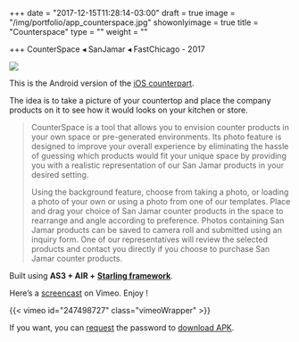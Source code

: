 +++
date = "2017-12-15T11:28:14-03:00"
draft = true
image = "/img/portfolio/app_counterspace.jpg"
showonlyimage = true
title = "Counterspace"
type = ""
weight = ""

+++
CounterSpace ◂ SanJamar ◂ FastChicago - 2017

<!--more-->

![](/img/portfolio/app_counterspace.jpg)

This is the Android version of the [iOS counterpart](https://itunes.apple.com/us/app/counterspace/id1244275554?mt=8 "Counter Space AppStore link").

The idea is to take a picture of your countertop and place the company products on it to see how it would looks on your kitchen or store.

> CounterSpace is a tool that allows you to envision counter products in your own space or pre-generated environments. Its photo feature is designed to improve your overall experience by eliminating the hassle of guessing which products would fit your unique space by providing you with a realistic representation of our San Jamar products in your desired setting.
>
> Using the background feature, choose from taking a photo, or loading a photo of your own or using a photo from one of our templates. Place and drag your choice of San Jamar counter products in the space to rearrange and angle according to preference. Photos containing San Jamar products can be saved to camera roll and submitted using an inquiry form. One of our representatives will review the selected products and contact you directly if you choose to purchase San Jamar counter products.

Built using **AS3 + AIR +** [**Starling framework**](https://gamua.com/starling/ "Starling framework website").

Here’s a [screencast](https://vimeo.com/247498727 "CounterSpace screencast Vimeo") on Vimeo. Enjoy !

{{< vimeo id="247498727" class="vimeoWrapper" >}}

If you want, you can [request](mailto:hello@roipeker.com?subject=Request%20CounterSpace%20download%20link&body=enter%20your%20reason "request password for CounterSpace") the password to [download APK](https://www.dropbox.com/s/vimy781cczox5cd/counterspace_arm.apk?dl=1 "Download CounterSpace apk").